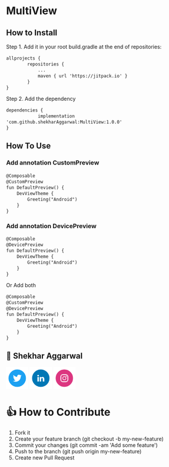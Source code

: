 # MultiView

## How to Install
Step 1. Add it in your root build.gradle at the end of repositories:
```
allprojects {
		repositories {
			...
			maven { url 'https://jitpack.io' }
		}
}
```
Step 2. Add the dependency
```
dependencies {
	        implementation 'com.github.shekharAggarwal:MultiView:1.0.0'
}
```

## How To Use
### Add annotation CustomPreview
```
@Composable
@CustomPreview
fun DefaultPreview() {
    DevViewTheme {
        Greeting("Android")
    }
}
```
### Add annotation DevicePreview
```
@Composable
@DevicePreview
fun DefaultPreview() {
    DevViewTheme {
        Greeting("Android")
    }
}
```
Or Add both
```
@Composable
@CustomPreview
@DevicePreview
fun DefaultPreview() {
    DevViewTheme {
        Greeting("Android")
    }
}
```
## 👨 Shekhar Aggarwal

<a href="https://twitter.com/ShekharAggarw17"><img src="https://github.com/aritraroy/social-icons/blob/master/twitter-icon.png?raw=true" width="60"></a>
<a href="https://www.linkedin.com/in/shekharaggarwal"><img src="https://github.com/aritraroy/social-icons/blob/master/linkedin-icon.png?raw=true" width="60"></a>
<a href="https://instagram.com/theshekharaggarwal"><img src="https://github.com/aritraroy/social-icons/blob/master/instagram-icon.png?raw=true" width="60"></a>

# 👍 How to Contribute
1. Fork it
2. Create your feature branch (git checkout -b my-new-feature)
3. Commit your changes (git commit -am 'Add some feature')
4. Push to the branch (git push origin my-new-feature)
5. Create new Pull Request
